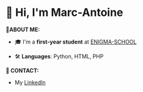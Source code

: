 # 👋 Hi, I'm Marc-Antoine 

**🙋ABOUT ME:**
- 🎓 I'm a **first-year student** at [ENIGMA-SCHOOL](https://www.enigma-school.com/)

- 🛠️ **Languages**: Python, HTML, PHP

**📩 CONTACT:**

-  My [LinkedIn](https://www.linkedin.com/in/marc-antoine-regnault-913b76386/)
